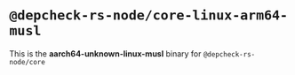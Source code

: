 # `@depcheck-rs-node/core-linux-arm64-musl`

This is the **aarch64-unknown-linux-musl** binary for `@depcheck-rs-node/core`
